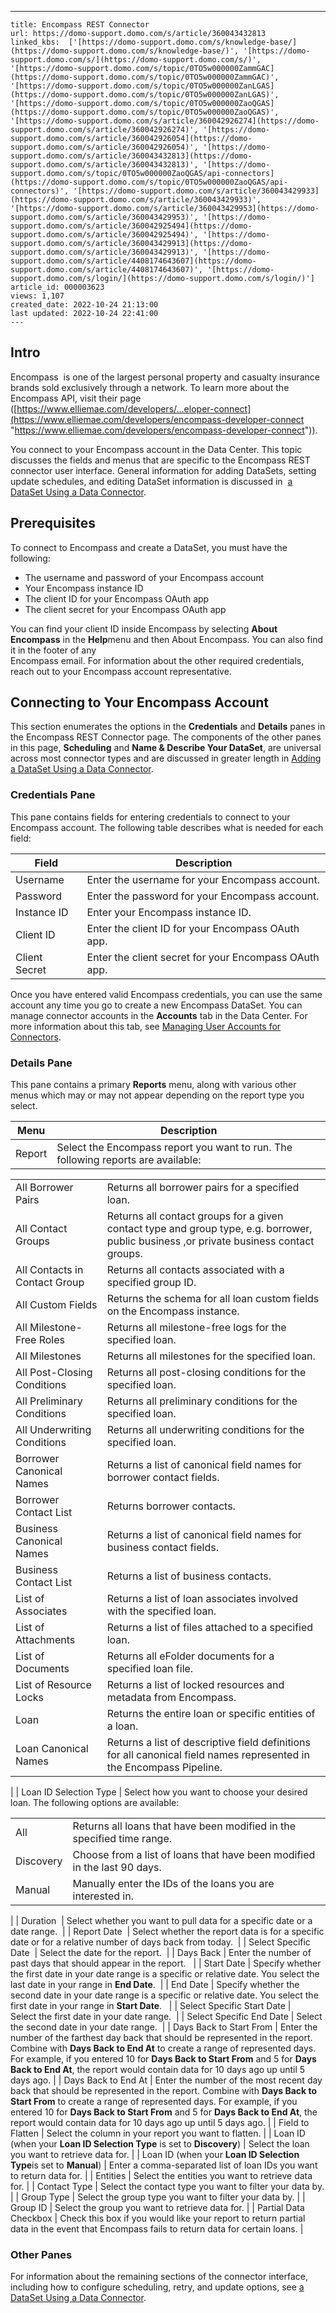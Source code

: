 ---
    title: Encompass REST Connector
    url: https://domo-support.domo.com/s/article/360043432813
    linked_kbs:  ['[https://domo-support.domo.com/s/knowledge-base/](https://domo-support.domo.com/s/knowledge-base/)', '[https://domo-support.domo.com/s/](https://domo-support.domo.com/s/)', '[https://domo-support.domo.com/s/topic/0TO5w000000ZammGAC](https://domo-support.domo.com/s/topic/0TO5w000000ZammGAC)', '[https://domo-support.domo.com/s/topic/0TO5w000000ZanLGAS](https://domo-support.domo.com/s/topic/0TO5w000000ZanLGAS)', '[https://domo-support.domo.com/s/topic/0TO5w000000ZaoQGAS](https://domo-support.domo.com/s/topic/0TO5w000000ZaoQGAS)', '[https://domo-support.domo.com/s/article/360042926274](https://domo-support.domo.com/s/article/360042926274)', '[https://domo-support.domo.com/s/article/360042926054](https://domo-support.domo.com/s/article/360042926054)', '[https://domo-support.domo.com/s/article/360043432813](https://domo-support.domo.com/s/article/360043432813)', '[https://domo-support.domo.com/s/topic/0TO5w000000ZaoQGAS/api-connectors](https://domo-support.domo.com/s/topic/0TO5w000000ZaoQGAS/api-connectors)', '[https://domo-support.domo.com/s/article/360043429933](https://domo-support.domo.com/s/article/360043429933)', '[https://domo-support.domo.com/s/article/360043429953](https://domo-support.domo.com/s/article/360043429953)', '[https://domo-support.domo.com/s/article/360042925494](https://domo-support.domo.com/s/article/360042925494)', '[https://domo-support.domo.com/s/article/360043429913](https://domo-support.domo.com/s/article/360043429913)', '[https://domo-support.domo.com/s/article/4408174643607](https://domo-support.domo.com/s/article/4408174643607)', '[https://domo-support.domo.com/s/login/](https://domo-support.domo.com/s/login/)']
    article_id: 000003623
    views: 1,107
    created_date: 2022-10-24 21:13:00
    last updated: 2022-10-24 22:41:00
    ---



Intro
-----


Encompass  is one of the largest personal property and casualty insurance brands sold exclusively through a network. To learn more about the Encompass API, visit their page ([https://www.elliemae.com/developers/...eloper-connect](https://www.elliemae.com/developers/encompass-developer-connect "https://www.elliemae.com/developers/encompass-developer-connect")).


You connect to your Encompass account in the Data Center. This topic discusses the fields and menus that are specific to the Encompass REST connector user interface. General information for adding DataSets, setting update schedules, and editing DataSet information is discussed in  [a DataSet Using a Data Connector](/s/article/360042926274 "Adding a DataSet Using a Data Connector").


Prerequisites
-------------


To connect to Encompass and create a DataSet, you must have the following:


* The username and password of your Encompass account
* Your Encompass instance ID
* The client ID for your Encompass OAuth app
* The client secret for your Encompass OAuth app


You can find your client ID inside Encompass by selecting **About Encompass** in the **Help**menu and then About Encompass. You can also find it in the footer of any  
Encompass email. For information about the other required credentials, reach out to your Encompass account representative.


Connecting to Your Encompass Account
------------------------------------


This section enumerates the options in the **Credentials** and **Details** panes in the Encompass REST Connector page. The components of the other panes in this page, **Scheduling** and **Name & Describe Your DataSet**, are universal across most connector types and are discussed in greater length in [Adding a DataSet Using a Data Connector](/s/article/360042926274 "Adding a DataSet Using a Data Connector").


### Credentials Pane


This pane contains fields for entering credentials to connect to your Encompass account. The following table describes what is needed for each field:  




| Field | Description |
| --- | --- |
| Username | Enter the username for your Encompass account. |
| Password | Enter the password for your Encompass account. |
| Instance ID | Enter your Encompass instance ID. |
| Client ID | Enter the client ID for your Encompass OAuth app. |
| Client Secret  | Enter the client secret for your Encompass OAuth app. |


Once you have entered valid Encompass credentials, you can use the same account any time you go to create a new Encompass DataSet. You can manage connector accounts in the **Accounts** tab in the Data Center. For more information about this tab, see [Managing User Accounts for Connectors](/s/article/360042926054 "Managing User Accounts for Connectors").


### Details Pane


This pane contains a primary **Reports** menu, along with various other menus which may or may not appear depending on the report type you select.




| Menu | Description |
| --- | --- |
| Report | Select the Encompass report you want to run. The following reports are available:

|  |  |
| --- | --- |
| All Borrower Pairs | Returns all borrower pairs for a specified loan. |
| All Contact Groups | Returns all contact groups for a given contact type and group type, e.g. borrower, public business ,or private business contact groups. |
| All Contacts in Contact Group | Returns all contacts associated with a specified group ID. |
| All Custom Fields | Returns the schema for all loan custom fields on the Encompass instance.  |
| All Milestone-Free Roles | Returns all milestone-free logs for the specified loan. |
| All Milestones | Returns all milestones for the specified loan. |
| All Post-Closing Conditions | Returns all post-closing conditions for the specified loan. |
| All Preliminary Conditions | Returns all preliminary conditions for the specified loan. |
| All Underwriting Conditions | Returns all underwriting conditions for the specified loan. |
| Borrower Canonical Names | Returns a list of canonical field names for borrower contact fields. |
| Borrower Contact List | Returns borrower contacts. |
| Business Canonical Names | Returns a list of canonical field names for business contact fields. |
| Business Contact List | Returns a list of business contacts. |
| List of Associates | Returns a list of loan associates involved with the specified loan.  |
| List of Attachments | Returns a list of files attached to a specified loan. |
| List of Documents | Returns all eFolder documents for a specified loan file. |
| List of Resource Locks | Returns a list of locked resources and metadata from Encompass.  |
| Loan | Returns the entire loan or specific entities of a loan. |
| Loan Canonical Names | Returns a list of descriptive field definitions for all canonical field names represented in the Encompass Pipeline. |

 |
| Loan ID Selection Type | Select how you want to choose your desired loan. The following options are available:

|  |  |
| --- | --- |
| All | Returns all loans that have been modified in the specified time range. |
| Discovery | Choose from a list of loans that have been modified in the last 90 days.  |
| Manual | Manually enter the IDs of the loans you are interested in. |

 |
| Duration  | Select whether you want to pull data for a specific date or a date range.  |
| Report Date  | Select whether the report data is for a specific date or for a relative number of days back from today.  |
| Select Specific Date  | Select the date for the report.  |
| Days Back | Enter the number of past days that should appear in the report.   |
| Start Date | Specify whether the first date in your date range is a specific or relative date. You select the last date in your range in **End Date**.  |
| End Date | Specify whether the second date in your date range is a specific or relative date. You select the first date in your range in **Start Date**.   |
| Select Specific Start Date | Select the first date in your date range.  |
| Select Specific End Date | Select the second date in your date range.  |
| Days Back to Start From | Enter the number of the farthest day back that should be represented in the report. Combine with **Days Back to End At** to create a range of represented days.
For example, if you entered 10 for **Days Back to Start From** and 5 for **Days Back to End At**, the report would contain data for 10 days ago up until 5 days ago. |
| Days Back to End At | Enter the number of the most recent day back that should be represented in the report. Combine with **Days Back to Start From** to create a range of represented days.
For example, if you entered 10 for **Days Back to Start From** and 5 for **Days Back to End At**, the report would contain data for 10 days ago up until 5 days ago. |
| Field to Flatten | Select the column in your report you want to flatten. |
| Loan ID (when your **Loan ID Selection Type** is set to **Discovery**) | Select the loan you want to retrieve data for. |
| Loan ID (when your **Loan ID Selection Type**is set to **Manual**) | Enter a comma-separated list of loan IDs you want to return data for. |
| Entities | Select the entities you want to retrieve data for. |
| Contact Type | Select the contact type you want to filter your data by. |
| Group Type | Select the group type you want to filter your data by. |
| Group ID | Select the group you want to retrieve data for. |
| Partial Data Checkbox | Check this box if you would like your report to return partial data in the event that Encompass fails to return data for certain loans. |


### Other Panes


For information about the remaining sections of the connector interface, including how to configure scheduling, retry, and update options, see [a DataSet Using a Data Connector](/s/article/360042926274 "Adding a DataSet Using a Data Connector").


